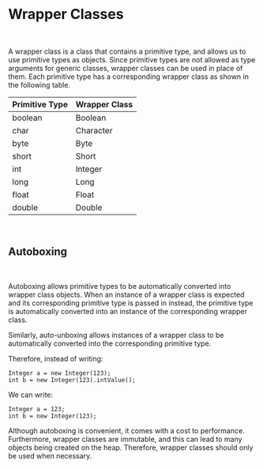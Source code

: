<br> 

# Wrapper Classes
<br>

A wrapper class is a class that contains a primitive type, and allows us to use primitive types as objects. 
Since primitive types are not allowed as type arguments for generic classes, wrapper classes can be used in place of them.
Each primitive type has a corresponding wrapper class as shown in the following table.

| Primitive Type  | Wrapper Class  |
| --------------- | -------------- |
| boolean         | Boolean        |
| char            | Character      |
| byte            | Byte           |
| short           | Short          |
| int             | Integer        |
| long            | Long           |
| float           | Float          |
| double          | Double         |

<br> 

## Autoboxing
<br>

Autoboxing allows primitive types to be automatically converted into wrapper class objects.
When an instance of a wrapper class is expected and its corresponding primitive type is passed in instead, the primitive type is
automatically converted into an instance of the corresponding wrapper class.

Similarly, auto-unboxing allows instances of a wrapper class to be automatically converted into the corresponding primitive type.

Therefore, instead of writing:
```
Integer a = new Integer(123);
int b = new Integer(123).intValue();
```
We can write:
```
Integer a = 123;
int b = new Integer(123);
```

Although autoboxing is convenient, it comes with a cost to performance. Furthermore, wrapper classes are immutable, and this can lead
to many objects being created on the heap. Therefore, wrapper classes should only be used when necessary.

